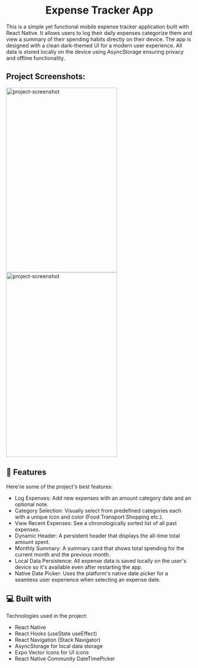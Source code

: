 <h1 align="center" id="title">Expense Tracker App</h1>

<p id="description">This is a simple yet functional mobile expense tracker application built with React Native. It allows users to log their daily expenses categorize them and view a summary of their spending habits directly on their device. The app is designed with a clean dark-themed UI for a modern user experience. All data is stored locally on the device using AsyncStorage ensuring privacy and offline functionality.</p>

<h2>Project Screenshots:</h2>

<img src="https://res.cloudinary.com/dfhcmgt4j/image/upload/v1749235361/Screenshot_1749234606_a7gasb.png" alt="project-screenshot" width="300" height="500/">

<img src="https://res.cloudinary.com/dfhcmgt4j/image/upload/v1749235361/Screenshot_1749234615_e9qzwg.png" alt="project-screenshot" width="300" height="500/">

  
  
<h2>🧐 Features</h2>

Here're some of the project's best features:

*   Log Expenses: Add new expenses with an amount category date and an optional note.
*   Category Selection: Visually select from predefined categories each with a unique icon and color (Food Transport Shopping etc.).
*   View Recent Expenses: See a chronologically sorted list of all past expenses.
*   Dynamic Header: A persistent header that displays the all-time total amount spent.
*   Monthly Summary: A summary card that shows total spending for the current month and the previous month.
*   Local Data Persistence: All expense data is saved locally on the user's device so it's available even after restarting the app.
*   Native Date Picker: Uses the platform's native date picker for a seamless user experience when selecting an expense date.

  
  
<h2>💻 Built with</h2>

Technologies used in the project:

*   React Native
*   React Hooks (useState useEffect)
*   React Navigation (Stack Navigator)
*   AsyncStorage for local data storage
*   Expo Vector Icons for UI icons
*   React Native Community DateTimePicker
